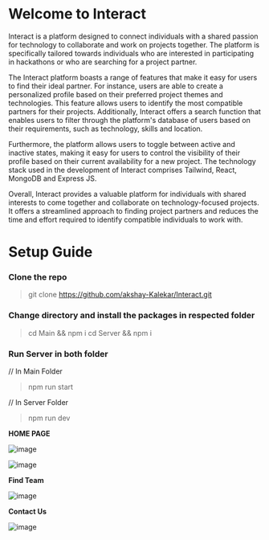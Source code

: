 # Welcome to Interact

Interact is a platform designed to connect individuals with a shared passion for technology to collaborate and work on projects together. The platform is specifically tailored towards individuals who are interested in participating in hackathons or who are searching for a project partner.

The Interact platform boasts a range of features that make it easy for users to find their ideal partner. For instance, users are able to create a personalized profile based on their preferred project themes and technologies. This feature allows users to identify the most compatible partners for their projects. Additionally, Interact offers a search function that enables users to filter through the platform's database of users based on their requirements, such as technology, skills and location.

Furthermore, the platform allows users to toggle between active and inactive states, making it easy for users to control the visibility of their profile based on their current availability for a new project. The technology stack used in the development of Interact comprises Tailwind, React, MongoDB and Express JS.

Overall, Interact provides a valuable platform for individuals with shared interests to come together and collaborate on technology-focused projects. It offers a streamlined approach to finding project partners and reduces the time and effort required to identify compatible individuals to work with.


# Setup Guide

### Clone the repo
>git clone https://github.com/akshay-Kalekar/Interact.git

### Change directory and install the packages in respected folder
>cd Main && npm i 
>cd Server && npm i

### Run Server in both folder

// In Main Folder
>npm run start 

// In Server Folder
>npm run dev

**HOME PAGE**

![image](https://user-images.githubusercontent.com/97843629/225887996-eac0d2b6-dc67-4e11-9784-9859239ec5e0.png)

![image](https://user-images.githubusercontent.com/97843629/225888211-fd7d05bd-833a-41c3-8cf7-010745bdd414.png)
 
 **Find Team**
 
 ![image](https://user-images.githubusercontent.com/97843629/225888367-90982d11-ba5e-4f26-8a7a-d5492e629e23.png)
 
  **Contact Us**
 
 ![image](https://user-images.githubusercontent.com/97843629/225888548-4cc835e0-aa3d-4208-90fb-fad5b36af5f5.png)



